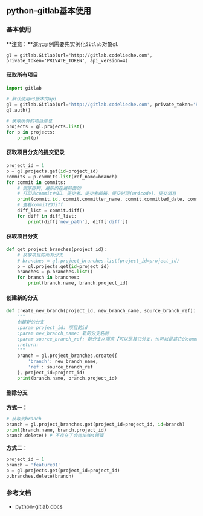 ## python-gitlab基本使用

### 基本使用
**注意：**演示示例需要先实例化`Gitlab`对象gl.

```
gl = gitlab.Gitlab(url='http://gitlab.codelieche.com', private_token='PRIVATE_TOKEN', api_version=4)
```

#### 获取所有项目

```python
import gitlab

# 默认使用v3版本的api
gl = gitlab.Gitlab(url='http://gitlab.codelieche.com', private_token='PRIVATE_TOKEN', api_version=4)
gl.auth()

# 获取所有的项目信息
projects = gl.projects.list()
for p in projects:
    print(p)
```

#### 获取项目分支的提交记录

```python
project_id = 1
p = gl.projects.get(id=project_id)
commits = p.commits.list(ref_name=branch)
for commit in commits:
    # 倒序排列，最新的在最前面的
    # 打印出commit的ID、提交者、提交者邮箱、提交时间(unicode)、提交消息
    print(commit.id, commit.committer_name, commit.committed_date, commit.message)
    # 查看commit的diff
    diff_list = commit.diff()
    for diff in diff_list:
        print(diff['new_path'], diff['diff'])
```

#### 获取项目分支

```python
def get_project_branches(project_id):
    # 获取项目的所有分支
    # branches = gl.project_branches.list(project_id=project_id)
    p = gl.projects.get(id=project_id)
    branches = p.branches.list()
    for branch in branches:
        print(branch.name, branch.project_id)
```

#### 创建新的分支

```python
def create_new_branch(project_id, new_branch_name, source_branch_ref):
    """
    创建新的分支
    :param project_id: 项目的id
    :param new_branch_name: 新的分支名称
    :param source_branch_ref: 新分支从哪来【可以是其它分支，也可以是其它的commit的id，甚至tag】
    :return:
    """
    branch = gl.project_branches.create({
        'branch': new_branch_name,
        'ref': source_branch_ref
    }, project_id=project_id)
    print(branch.name, branch.project_id)
```

#### 删除分支

**方式一：**

```python
# 获取到branch
branch = gl.project_branches.get(project_id=project_id, id=branch)
print(branch.name, branch.project_id)
branch.delete() # 不存在了会抛出404错误
```

**方式二：**

```python
project_id = 1
branch = 'feature01'
p = gl.projects.get(project_id=project_id)
p.branches.delete(branch)
```


### 参考文档
- [python-gitlab docs](https://python-gitlab.readthedocs.io/)